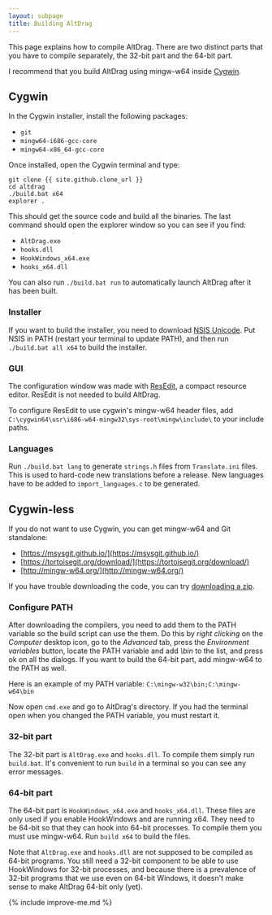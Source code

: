 ```yaml
---
layout: subpage
title: Building AltDrag
---
```


This page explains how to compile AltDrag. There are two distinct parts that you have to compile separately, the 32-bit part and the 64-bit part.

I recommend that you build AltDrag using mingw-w64 inside [Cygwin](https://cygwin.com/).

## Cygwin

In the Cygwin installer, install the following packages:

- `git`
- `mingw64-i686-gcc-core`
- `mingw64-x86_64-gcc-core`

Once installed, open the Cygwin terminal and type:

```
git clone {{ site.github.clone_url }}
cd altdrag
./build.bat x64
explorer .
```

This should get the source code and build all the binaries. The last command should open the explorer window so you can see if you find:

- `AltDrag.exe`
- `hooks.dll`
- `HookWindows_x64.exe`
- `hooks_x64.dll`

You can also run `./build.bat run` to automatically launch AltDrag after it has been built.

### Installer

If you want to build the installer, you need to download [NSIS Unicode](http://www.scratchpaper.com/). Put NSIS in PATH (restart your terminal to update PATH), and then run `./build.bat all x64` to build the installer.

### GUI

The configuration window was made with [ResEdit](http://www.resedit.net/), a compact resource editor. ResEdit is not needed to build AltDrag.

To configure ResEdit to use cygwin's mingw-w64 header files, add `C:\cygwin64\usr\i686-w64-mingw32\sys-root\mingw\include\` to your include paths.

### Languages

Run `./build.bat lang` to generate `strings.h` files from `Translate.ini` files. This is used to hard-code new translations before a release. New languages have to be added to `import_languages.c` to be generated.


## Cygwin-less

If you do not want to use Cygwin, you can get mingw-w64 and Git standalone:

- [https://msysgit.github.io/](https://msysgit.github.io/)
- [https://tortoisegit.org/download/](https://tortoisegit.org/download/)
- [http://mingw-w64.org/](http://mingw-w64.org/)

If you have trouble downloading the code, you can try [downloading a zip](https://github.com/stefansundin/altdrag/zipball/master).


### Configure PATH

After downloading the compilers, you need to add them to the PATH variable so the build script can use the them. Do this by _right clicking_ on the _Computer_ desktop icon, go to the _Advanced_ tab, press the _Environment variables_ button, locate the PATH variable and add _<mingw-w32 path>\bin_ to the list, and press ok on all the dialogs. If you want to build the 64-bit part, add mingw-w64 to the PATH as well.

Here is an example of my PATH variable: `C:\mingw-w32\bin;C:\mingw-w64\bin`

Now open `cmd.exe` and go to AltDrag's directory. If you had the terminal open when you changed the PATH variable, you must restart it.

### 32-bit part

The 32-bit part is `AltDrag.exe` and `hooks.dll`. To compile them simply run `build.bat`. It's convenient to run `build` in a terminal so you can see any error messages.

### 64-bit part

The 64-bit part is `HookWindows_x64.exe` and `hooks_x64.dll`. These files are only used if you enable HookWindows and are running x64. They need to be 64-bit so that they can hook into 64-bit processes. To compile them you must use mingw-w64. Run `build x64` to build the files.

Note that `AltDrag.exe` and `hooks.dll` are not supposed to be compiled as 64-bit programs. You still need a 32-bit component to be able to use HookWindows for 32-bit processes, and because there is a prevalence of 32-bit programs that we use even on 64-bit Windows, it doesn't make sense to make AltDrag 64-bit only (yet).


{% include improve-me.md %}
